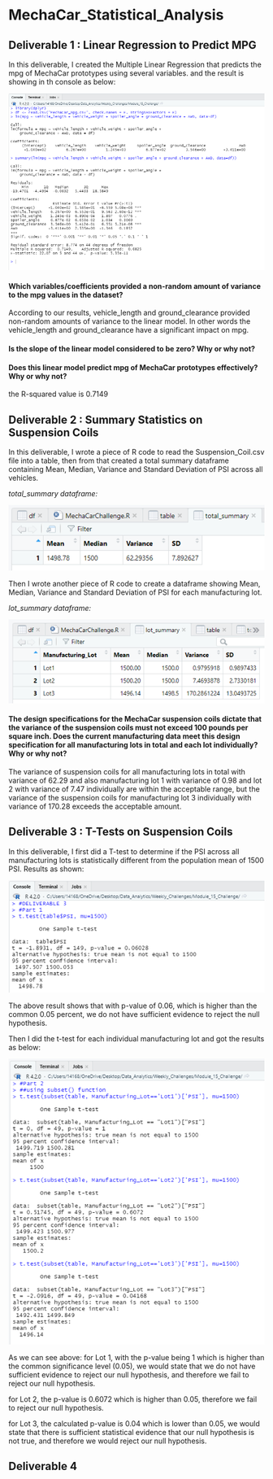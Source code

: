 # MechaCar_Statistical_Analysis

## Deliverable 1 : Linear Regression to Predict MPG
In this deliverable, I created the Multiple Linear Regression that predicts the mpg of MechaCar prototypes using several variables.
and the result is showing in th console as below:

![console](deliverable_one.png "multiple linear regression model")

#### Which variables/coefficients provided a non-random amount of variance to the mpg values in the dataset?

According to our results, vehicle_length and ground_clearance provided non-random amounts of variance to the linear model. 
In other words the vehicle_length and ground_clearance have a significant impact on mpg. 

#### Is the slope of the linear model considered to be zero? Why or why not?

#### Does this linear model predict mpg of MechaCar prototypes effectively? Why or why not?
the R-squared value is 0.7149 


## Deliverable 2 : Summary Statistics on Suspension Coils

In this deliverable, I wrote a piece of R code to read the Suspension_Coil.csv file into a table, then from that created a total summary dataframe containing Mean, Median, Variance and Standard Deviation of PSI across all vehicles.

*total_summary dataframe:*

![Total_Summary](deliverable_two_1.png "Total Summary")

Then I wrote another piece of R code to create a dataframe showing Mean, Median, Variance and Standard Deviation of PSI for each manufacturing lot.

*lot_summary dataframe:*

![Lot_Summary](deliverable_two_2.png "Lot Summary")

#### The design specifications for the MechaCar suspension coils dictate that the variance of the suspension coils must not exceed 100 pounds per square inch. Does the current manufacturing data meet this design specification for all manufacturing lots in total and each lot individually? Why or why not?

The variance of suspension coils for all manufacturing lots in total with variance of 62.29 and also manufacturing lot 1 with variance of 0.98 and lot 2 with variance of 7.47 individually are within the acceptable range, but the variance of the suspension coils for manufacturing lot 3 individually with variance of 170.28 exceeds the acceptable amount.

## Deliverable 3 : T-Tests on Suspension Coils
In this deliverable, I first did a T-test to determine if the PSI across all manufacturing lots is statistically different from the population mean of 1500 PSI. Results as shown:

![T-Test_Across_all_lots](deliverable_three_1.png "T-Test across all lots")

The above result shows that with p-value of 0.06, which is higher than the common 0.05 percent, we do not have sufficient evidence to reject the null hypothesis.

Then I did the t-test for each individual manufacturing lot and got the results as below:

![T-Test_across_individual_lots](deliverable_three_2.png "T-Test across individual lots")

As we can see above:
for Lot 1, with the p-value being 1 which is higher than the common significance level (0.05), we would state that we do not have sufficient evidence to reject our null hypothesis, and therefore we fail to reject our null hypothesis. 

for Lot 2, the p-value is 0.6072 which is higher than 0.05, therefore we fail to reject our null hypothesis.

for Lot 3, the calculated p-value is 0.04 which is lower than 0.05, we would state that there is sufficient statistical evidence that our null hypothesis is not true, and therefore we would reject our null hypothesis.


## Deliverable 4
